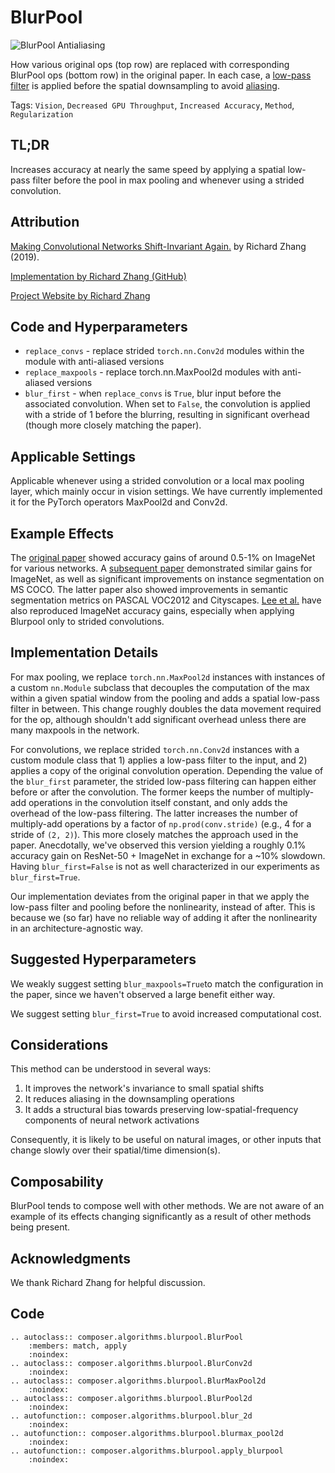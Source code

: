 # BlurPool

![BlurPool Antialiasing](https://storage.googleapis.com/docs.mosaicml.com/images/methods/blurpool-antialiasing.png)

How various original ops (top row) are replaced with corresponding BlurPool ops (bottom row) in the original paper. In each case, a [low-pass filter](https://en.wikipedia.org/wiki/Low-pass_filter) is applied before the spatial downsampling to avoid [aliasing](https://en.wikipedia.org/wiki/Aliasing).

Tags: `Vision`, `Decreased GPU Throughput`, `Increased Accuracy`, `Method`, `Regularization`

## TL;DR

Increases accuracy at nearly the same speed by applying a spatial low-pass filter before the pool in max pooling and whenever using a strided convolution.

## Attribution

[Making Convolutional Networks Shift-Invariant Again.](https://proceedings.mlr.press/v97/zhang19a.html) by Richard Zhang (2019).

[Implementation by Richard Zhang (GitHub)](https://github.com/adobe/antialiased-cnns)

[Project Website by Richard Zhang](https://richzhang.github.io/antialiased-cnns/)

## Code and Hyperparameters

- `replace_convs` - replace strided `torch.nn.Conv2d` modules within the module with anti-aliased versions
- `replace_maxpools` - replace torch.nn.MaxPool2d modules with anti-aliased versions
- `blur_first` - when `replace_convs`  is `True`, blur input before the associated convolution. When set to `False`, the convolution is applied with a stride of 1 before the blurring, resulting in significant overhead (though more closely matching the paper).

## Applicable Settings

Applicable whenever using a strided convolution or a local max pooling layer, which mainly occur in vision settings. We have currently implemented it for the PyTorch operators MaxPool2d and Conv2d.

## Example Effects

The [original paper](https://arxiv.org/abs/1904.11486) showed accuracy gains of around 0.5-1% on ImageNet for various networks. A [subsequent paper](https://maureenzou.github.io/ddac/) demonstrated similar gains for ImageNet, as well as significant improvements on instance segmentation on MS COCO. The latter paper also showed improvements in semantic segmentation metrics on PASCAL VOC2012 and Cityscapes. [Lee et al.](https://arxiv.org/abs/2001.06268) have also reproduced ImageNet accuracy gains, especially when applying Blurpool only to strided convolutions.

## Implementation Details

For max pooling, we replace `torch.nn.MaxPool2d` instances with instances of a custom `nn.Module` subclass that decouples the computation of the max within a given spatial window from the pooling and adds a spatial low-pass filter in between. This change roughly doubles the data movement required for the op, although shouldn't add significant overhead unless there are many maxpools in the network.

For convolutions, we replace strided `torch.nn.Conv2d` instances with a custom module class that 1) applies a low-pass filter to the input, and 2) applies a copy of the original convolution operation. Depending the value of the `blur_first` parameter, the strided low-pass filtering can happen either before or after the convolution. The former keeps the number of multiply-add operations in the convolution itself constant, and only adds the overhead of the low-pass filtering. The latter increases the number of multiply-add operations by a factor of `np.prod(conv.stride)`  (e.g., 4 for a stride of `(2, 2)`). This more closely matches the approach used in the paper.  Anecdotally, we've observed this version yielding a roughly 0.1% accuracy gain on ResNet-50 + ImageNet in exchange for a ~10% slowdown. Having `blur_first=False` is not as well characterized in our experiments as `blur_first=True`.

Our implementation deviates from the original paper in that we apply the low-pass filter and pooling before the nonlinearity, instead of after. This is because we (so far) have no reliable way of adding it after the nonlinearity in an architecture-agnostic way.

## Suggested Hyperparameters

We weakly suggest setting `blur_maxpools=True`to match the configuration in the paper, since we haven't observed a large benefit either way.

We suggest setting `blur_first=True` to avoid increased computational cost.

## Considerations

This method can be understood in several ways:

1. It improves the network's invariance to small spatial shifts
2. It reduces aliasing in the downsampling operations
3. It adds a structural bias towards preserving low-spatial-frequency components of neural network activations

Consequently, it is likely to be useful on natural images, or other inputs that change slowly over their spatial/time dimension(s).

## Composability

BlurPool tends to compose well with other methods. We are not aware of an example of its effects changing significantly as a result of other methods being present.

## Acknowledgments

We thank Richard Zhang for helpful discussion.

## Code
```{eval-rst}
.. autoclass:: composer.algorithms.blurpool.BlurPool
    :members: match, apply
    :noindex:
.. autoclass:: composer.algorithms.blurpool.BlurConv2d
    :noindex:
.. autoclass:: composer.algorithms.blurpool.BlurMaxPool2d
    :noindex:
.. autoclass:: composer.algorithms.blurpool.BlurPool2d
    :noindex:
.. autofunction:: composer.algorithms.blurpool.blur_2d
    :noindex:
.. autofunction:: composer.algorithms.blurpool.blurmax_pool2d
    :noindex:
.. autofunction:: composer.algorithms.blurpool.apply_blurpool
    :noindex:
```
